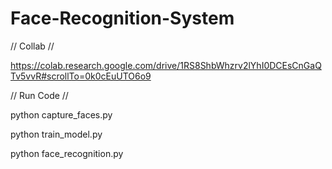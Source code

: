 # Face-Recognition-System

// Collab //

https://colab.research.google.com/drive/1RS8ShbWhzrv2lYhI0DCEsCnGaQTv5vvR#scrollTo=0k0cEuUTO6o9

// Run Code //

python capture_faces.py

python train_model.py

python face_recognition.py